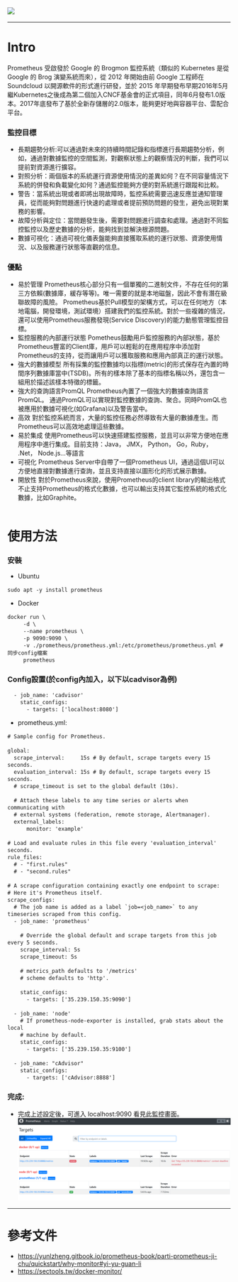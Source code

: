 <img src="https://1.bp.blogspot.com/-u5Hk7FwKKDk/XfHzHDZOBWI/AAAAAAAAILY/yR01WuzV5JwOT02qXTSQ5DlUBuiE8qk8QCPcBGAYYCw/s640/57307750-696bb980-70e5-11e9-9b0b-73ad88bde6a3.png">

----
# Intro
Prometheus 受啟發於 Google 的 Brogmon 監控系統（類似的 Kubernetes 是從 Google 的 Brog 演變系統而來），從 2012 年開始由前 Google 工程師在 Soundcloud 以開源軟件的形式進行研發，並於 2015 年早期發布早期2016年5月繼Kubernetes之後成為第二個加入CNCF基金會的正式項目，同年6月發布1.0版本。2017年底發布了基於全新存儲層的2.0版本，能夠更好地與容器平台、雲配合平台。

### 監控目標
- 長期趨勢分析:可以通過對未來的持續時間記錄和指標進行長期趨勢分析，例如，通過對數據監控的空間監測，對觀察狀態上的觀察情況的判斷，我們可以提前對資源進行擴容。
- 對照分析：兩個版本的系統運行資源使用情況的差異如何？在不同容量情況下系統的併發和負載變化如何？通過監控能夠方便的對系統進行跟蹤和比較。
- 警告：當系統出現或者即將出現故障時，監控系統需要迅速反應並通知管理員，從而能夠對問題進行快速的處理或者提前預防問題的發生，避免出現對業務的影響。
- 故障分析與定位：當問題發生後，需要對問題進行調查和處理。通過對不同監控監控以及歷史數據的分析，能夠找到並解決根源問題。
- 數據可視化：通過可視化儀表盤能夠直接獲取系統的運行狀態、資源使用情況、以及服務運行狀態等直觀的信息。
### 優點
- 易於管理
Prometheus核心部分只有一個單獨的二進制文件，不存在任何的第三方依賴(數據庫，緩存等等)。唯一需要的就是本地磁盤，因此不會有潛在級聯故障的風險。
Prometheus基於Pull模型的架構方式，可以在任何地方（本地電腦，開發環境，測試環境）搭建我們的監控系統。對於一些複雜的情況，還可以使用Prometheus服務發現(Service Discovery)的能力動態管理監控目標。
- 監控服務的內部運行狀態
Pometheus鼓勵用戶監控服務的內部狀態，基於Prometheus豐富的Client庫，用戶可以輕鬆的在應用程序中添加對Prometheus的支持，從而讓用戶可以獲取服務和應用內部真正的運行狀態。
- 強大的數據模型
所有採集的監控數據均以指標(metric)的形式保存在內置的時間序列數據庫當中(TSDB)。所有的樣本除了基本的指標名稱以外，還包含一組用於描述該樣本特徵的標籤。
- 強大的查詢語言PromQL
Prometheus內置了一個強大的數據查詢語言PromQL。
通過PromQL可以實現對監控數據的查詢、聚合。同時PromQL也被應用於數據可視化(如Grafana)以及警告當中。
- 高效
對於監控系統而言，大量的監控任務必然導致有大量的數據產生。而Prometheus可以高效地處理這些數據。
- 易於集成
使用Prometheus可以快速搭建監控服務，並且可以非常方便地在應用程序中進行集成。目前支持：Java， JMX， Python， Go，Ruby， .Net， Node.js...等語言
- 可視化
Prometheus Server中自帶了一個Prometheus UI，通過這個UI可以方便地直接對數據進行查詢，並且支持直接以圖形化的形式展示數據。
- 開放性
對於Prometheus來說，使用Prometheus的client library的輸出格式不止支持Prometheus的格式化數據，也可以輸出支持其它監控系統的格式化數據，比如Graphite。
<br><br>
# 使用方法
### 安裝
- Ubuntu
```
sudo apt -y install prometheus
```
- Docker
```
docker run \
     -d \
     --name prometheus \
     -p 9090:9090 \
     -v ./prometheus/prometheus.yml:/etc/prometheus/prometheus.yml # 同步config檔案
     prometheus
```
### Config設置(於config內加入，以下以cadvisor為例)
```
  - job_name: 'cadvisor'
    static_configs:
      - targets: ['localhost:8080']
```
- prometheus.yml:
```
# Sample config for Prometheus.

global:
  scrape_interval:     15s # By default, scrape targets every 15 seconds.
  evaluation_interval: 15s # By default, scrape targets every 15 seconds.
  # scrape_timeout is set to the global default (10s).

  # Attach these labels to any time series or alerts when communicating with
  # external systems (federation, remote storage, Alertmanager).
  external_labels:
      monitor: 'example'

# Load and evaluate rules in this file every 'evaluation_interval' seconds.
rule_files:
  # - "first.rules"
  # - "second.rules"

# A scrape configuration containing exactly one endpoint to scrape:
# Here it's Prometheus itself.
scrape_configs:
  # The job name is added as a label `job=<job_name>` to any timeseries scraped from this config.
  - job_name: 'prometheus'

    # Override the global default and scrape targets from this job every 5 seconds.
    scrape_interval: 5s
    scrape_timeout: 5s

    # metrics_path defaults to '/metrics'
    # scheme defaults to 'http'.

    static_configs:
      - targets: ['35.239.150.35:9090']

  - job_name: 'node'
    # If prometheus-node-exporter is installed, grab stats about the local
    # machine by default.
    static_configs:
      - targets: ['35.239.150.35:9100']

  - job_name: "cAdvisor"
    static_configs:
      - targets: ['cAdvisor:8888']
```
### 完成:
- 完成上述設定後，可進入 localhost:9090 看見此監控畫面。
![image.png](/prometheus/1.png)


---- 
# 參考文件
- https://yunlzheng.gitbook.io/prometheus-book/parti-prometheus-ji-chu/quickstart/why-monitor#yi-yu-guan-li
- https://sectools.tw/docker-monitor/
